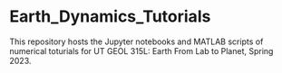 # Earth_Dynamics_Tutorials
This repository hosts the Jupyter notebooks and MATLAB scripts of numerical toturials for UT GEOL 315L: Earth From Lab to Planet, Spring 2023.
